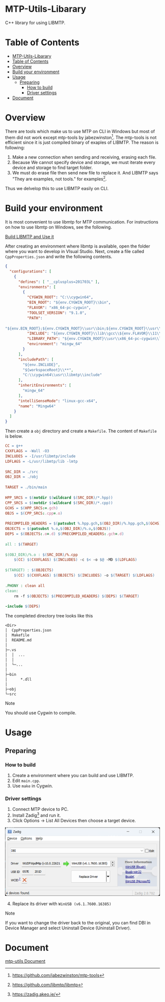 # MTP-Utils-Libarary
C++ library for using LIBMTP.

# Table of Contents
- [MTP-Utils-Libarary](#mtp-utils-libarary)
- [Table of Contents](#table-of-contents)
- [Overview](#overview)
- [Build your environment](#build-your-environment)
- [Usage](#usage)
  - [Preparing](#preparing)
    - [How to build](#how-to-build)
    - [Driver settings](#driver-settings)
- [Document](#document)


# Overview

There are tools which make us to use MTP on CLI in Windows but most of them did not work except mtp-tools by jabezwinston[^1]. The mtp-tools is not efficient since it is just compiled binary of exaples of LIBMTP. The reason is following:

1. Make a new connection when sending and receiving, erasing each file.
2. Because We cannot specify device and storage, we must iterate every device and storage to find target folder.
3. We must do erase file then send new file to replace it.
And LIBMTP says "They are examples, not tools." for examples[^2].

Thus we delvelop this to use LIBMTP easily on CLI.

# Build your environment

It is most convenient to use libmtp for MTP communication. For instructions on how to use libmtp on Windows, see the following.

[Build LIBMTP and Use it](./Build_and_Use_LIBMTP.md)

After creating an environment where libmtp is available, open the folder where you want to develop in VIsual Studio. Next, create a file called `CppProperties.json` and write the following contents.

```json
{
  "configurations": [
    {
      "defines": [ "__cplusplus=201703L" ],
      "environments": [
        {
          "CYGWIN_ROOT": "C:\\cygwin64",
          "BIN_ROOT": "${env.CYGWIN_ROOT}\\bin",
          "FLAVOR": "x86_64-pc-cygwin",
          "TOOLSET_VERSION": "9.1.0",
          "PATH": 

"${env.BIN_ROOT};${env.CYGWIN_ROOT}\\usr\\bin;${env.CYGWIN_ROOT}\\usr\\local\\bin;${env.CYGWIN_ROOT}\\${FLAVOR}\\bin;${env.PATH}",
          "INCLUDE": "${env.CYGWIN_ROOT}\\lib\\gcc\\${env.FLAVOR}\\11\\include;${env.CYGWIN_ROOT}\\usr\\include;${env.CYGWIN_ROOT}\\usr\\include\\w32api;${env.CYGWIN_ROOT}\\lib\\gcc\\${env.FLAVOR}\\11\\include\\c++;${env.CYGWIN_ROOT}\\usr\\lib\\gcc\\${env.FLAVOR}\\11\\include\\c++;${env.CYGWIN_ROOT}\\lib\\gcc\\${env.FLAVOR}\\11\\include\\c++\\**;${env.CYGWIN_ROOT}\\usr\\lib\\gcc\\${env.FLAVOR}\\11\\include\\c++\\**",
          "LIBRARY_PATH": "${env.CYGWIN_ROOT}\\usr\\x86_64-pc-cygwin\\lib;${env.CYGWIN_ROOT}\\usr\\lib;${env.CYGWIN_ROOT}\\lib",
          "environment": "mingw_64"
        }
      ],
      "includePath": [
        "${env.INCLUDE}",
        "${workspaceRoot}\\**",
        "C:\\cygwin64\\usr\\libmtp\\include"
      ],
      "inheritEnvironments": [
        "mingw_64"
      ],
      "intelliSenseMode": "linux-gcc-x64",
      "name": "Mingw64"
    }
  ]
}
```

Then create a `obj` directory and create a `Makefile`. The content of `Makefile` is below.
```makefile
CC = g++
CXXFLAGS = -Wall -O3
INCLUDES = -I/usr/libmtp/include
LDFLAGS = -L/usr/libmtp/lib -lmtp

SRC_DIR = ./src
OBJ_DIR = ./obj

TARGET = ./bin/main

HPP_SRCS = $(notdir $(wildcard $(SRC_DIR)/*.hpp)) 
CPP_SRCS = $(notdir $(wildcard $(SRC_DIR)/*.cpp))
GCHS = $(HPP_SRCS:=.gch) 
OBJS = $(CPP_SRCS:.cpp=.o)

PRECOMPILED_HEADERS = $(patsubst %.hpp.gch,$(OBJ_DIR)/%.hpp.gch,$(GCHS)) 
OBJECTS = $(patsubst %.o,$(OBJ_DIR)/%.o,$(OBJS)) 
DEPS = $(OBJECTS:.o=.d) $(PRECOMPILED_HEADERS:.gch=.d)

all : $(TARGET)

$(OBJ_DIR)/%.o : $(SRC_DIR)/%.cpp
	$(CC) $(CXXFLAGS) $(INCLUDES) -c $< -o $@ -MD $(LDFLAGS) 

$(TARGET) : $(OBJECTS)
	$(CC) $(CXXFLAGS) $(OBJECTS) $(INCLUDES) -o $(TARGET) $(LDFLAGS)

.PHONY : clean all
clean:
	rm -f $(OBJECTS) $(PRECOMPILED_HEADERS) $(DEPS) $(TARGET)

-include $(DEPS)
```

The completed directory tree looks like this
```
<Dir>
│  CppProperties.json
│  Makefile
│  README.md
│
├─.vs
│  │  ...
│  │
│  └─...
│
├─bin
│      *.dll
│
├─obj
└─src
```
> [!NOTE]
> You should use Cygwin to compile.

# Usage

## Preparing

### How to build

1. Create a environment where you can build and use LIBMTP.
2. Edit `main.cpp`.
3. Use `make` in Cygwin.

### Driver settings

1. Connect MTP device to PC.
2. Install Zadig[^3] and run it.
3. Click Options → List All Devices then choose a target device.

![Zadig Usage](./img/Zadig_Usage.png)

4. Replace its driver with `WinUSB (v6.1.7600.16385)`

> [!NOTE]
> If you want to change the driver back to the original, you can find DBI in Device Manager and select Uninstall Device (Uninstall Driver).

# Document

[mtp-utils Document](./MTP_Utils_Document.md)

[^1]: https://github.com/jabezwinston/mtp-tools
[^2]: https://github.com/libmtp/libmtp
[^3]: https://zadig.akeo.ie/